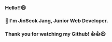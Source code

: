### Hello!!😄

### :seedling: I'm JinSeok Jang, Junior Web Developer.

### Thank you for watching my Github! :thumbsup::thumbsup::laughing:

<!--
**JinseokJang91/JinSeokJang91** is a ✨ _special_ ✨ repository because its `README.md` (this file) appears on your GitHub profile.

Here are some ideas to get you started:

- 🔭 I’m currently working on ...
- 🌱 I’m currently learning ...
- 👯 I’m looking to collaborate on ...
- 🤔 I’m looking for help with ...
- 💬 Ask me about ...
- 📫 How to reach me: ...
- 😄 Pronouns: ...
- ⚡ Fun fact: ...
-->
